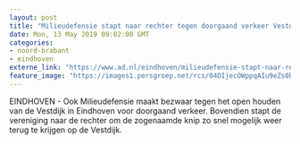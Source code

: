 ```yaml
---
layout: post
title: "Milieudefensie stapt naar rechter tegen doorgaand verkeer Vestdijk Eindhoven"
date: Mon, 13 May 2019 09:02:00 GMT
categories: 
- noord-brabant 
- eindhoven 
externe_link: "https://www.ad.nl/eindhoven/milieudefensie-stapt-naar-rechter-tegen-doorgaand-verkeer-vestdijk-eindhoven~a142d9fc/"
feature_image: "https://images1.persgroep.net/rcs/04OIjecOWppqAIu9eZs0bF2KHt8/diocontent/146895206/_fitwidth/400/?appId=21791a8992982cd8da851550a453bd7f&quality=0.7"
---
```


EINDHOVEN - Ook Milieudefensie maakt bezwaar tegen het open houden van de Vestdijk in Eindhoven voor doorgaand verkeer. Bovendien stapt de vereniging naar de rechter om de zogenaamde knip zo snel mogelijk weer terug te krijgen op de Vestdijk.

